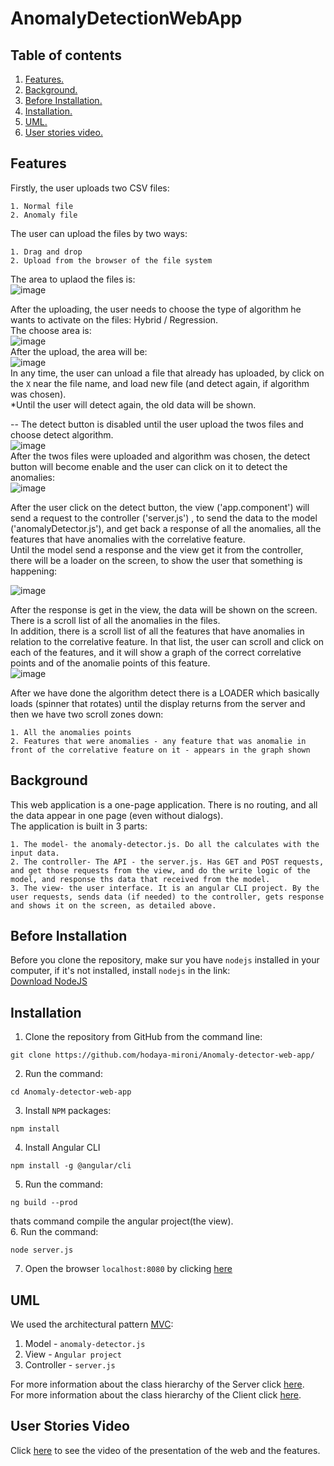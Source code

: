 # AnomalyDetectionWebApp

## Table of contents
1. [ Features. ](#feat)  
2. [ Background. ](#back)  
3. [ Before Installation. ](#before)
4. [ Installation. ](#inst)
5. [ UML. ](#UML)
6. [ User stories video. ](#user)

<a name="feat"></a>
## Features
Firstly, the user uploads two CSV files:  
```
1. Normal file
2. Anomaly file  
```

The user can upload the files by two ways:  
```
1. Drag and drop
2. Upload from the browser of the file system  
```
The area to uplaod the files is:    
![image](https://user-images.githubusercontent.com/71708182/120105834-4d6f6080-c163-11eb-929c-01112285a43b.png)


After the uploading, the user needs to choose the type of algorithm he wants to activate on the files: Hybrid / Regression.  
The choose area is:   
![image](https://user-images.githubusercontent.com/71708182/120105886-7132a680-c163-11eb-8d92-f7e457708ffb.png)   
 After the upload, the area will be:   
 ![image](https://user-images.githubusercontent.com/71708182/120106105-6fb5ae00-c164-11eb-931e-d9a8d087cd15.png)   
 In any time, the user can unload a file that already has uploaded, by click on the `X` near the file name, and load new file (and detect again, if algorithm was chosen).    
*Until the user will detect again, the old data will be shown.   

-- The detect button is disabled until the user upload the twos files and choose detect algorithm.     
![image](https://user-images.githubusercontent.com/71708182/120105971-dab2b500-c163-11eb-81fc-5cb4b8be2cda.png)    
After the twos files were uploaded and algorithm was chosen, the detect button will become enable and the user can click on it to detect the anomalies:   
![image](https://user-images.githubusercontent.com/71708182/120106202-db981680-c164-11eb-8961-9c461b49c33e.png)

After the user click on the detect button, the view ('app.component') will send a request to the controller ('server.js') , to send the data to the model ('anomalyDetector.js'),
and get back a response of all the anomalies, all the features that have anomalies with the correlative feature.   
Until the model send a response and the view get it from the controller, there will be a loader on the screen, to show the user that something is happening:     

![image](https://user-images.githubusercontent.com/71708182/120109956-574d8f80-c174-11eb-8695-ebe8a3582397.png)

After the response is get in the view, the data will be shown on the screen.   
There is a scroll list of all the anomalies in the files.   
In addition, there is a scroll list of all the features that have anomalies in relation to the correlative feature. In that list, the user can scroll and click on each of the features, and it will show a graph of the correct correlative points and of the anomalie points of this feature.   
![image](https://user-images.githubusercontent.com/71708182/120106597-57df2980-c166-11eb-9072-7e0a38f307f5.png)    
 

After we have done the algorithm detect there is a LOADER which basically loads (spinner that rotates) until the display returns from the server and then we have two scroll zones down:  
```
1. All the anomalies points
2. Features that were anomalies - any feature that was anomalie in front of the correlative feature on it - appears in the graph shown  
```
<a name="back"></a>
## Background
This web application is a one-page application. There is no routing, and all the data appear in one page (even without dialogs).   
The application is built in 3 parts:
```
1. The model- the anomaly-detector.js. Do all the calculates with the input data.
2. The controller- The API - the server.js. Has GET and POST requests, and get those requests from the view, and do the write logic of the model, and response ths data that received from the model.
3. The view- the user interface. It is an angular CLI project. By the user requests, sends data (if needed) to the controller, gets response and shows it on the screen, as detailed above.
```

<a name="before"></a>
## Before Installation
Before you clone the repository, make sur you have `nodejs` installed in your computer, if it's not installed, install `nodejs` in the link:  
[Download NodeJS](https://nodejs.org/en/download/)

<a name="inst"></a>
## Installation
1. Clone the repository from GitHub from the command line:  
```
git clone https://github.com/hodaya-mironi/Anomaly-detector-web-app/
```  
2. Run the command:  
```
cd Anomaly-detector-web-app
```
3. Install `NPM` packages:  
```
npm install  
```  
4. Install Angular CLI
```  
npm install -g @angular/cli
```  
5. Run the command:
```  
ng build --prod   
```     
thats command compile the angular project(the view).   
6. Run the command:
```  
node server.js
```
7. Open the browser `localhost:8080` by clicking [here](http://localhost:8080/)       
<a name="UML"></a>
## UML
We used the architectural pattern [MVC](https://en.wikipedia.org/wiki/Model%E2%80%93view%E2%80%93controller):  
1. Model - `anomaly-detector.js`
2. View - `Angular project`
3. Controller - `server.js`  

For more information about the class hierarchy of the Server click [here](https://github.com/hodaya-mironi/Anomaly-detector-web-app/blob/master/Server%20UML.pdf).   
For more information about the class hierarchy of the Client click [here](https://github.com/hodaya-mironi/Anomaly-detector-web-app/blob/master/Client%20UML.pdf).

<a name="user"></a>
## User Stories Video
Click [here](https://www.youtube.com/watch?v=AL-sKdRt8-o) to see the video of the presentation of the web and the features.

